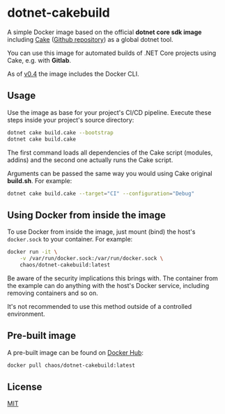 # dotnet-cakebuild

A simple Docker image based on the official **dotnet core sdk image** including [Cake](https://cakebuild.net/) ([Github repository](https://github.com/cake-build/cake)) as a global dotnet tool.

You can use this image for automated builds of .NET Core projects using Cake, e.g. with **Gitlab**.

As of [v0.4](https://github.com/chA0s-Chris/dotnet-cakebuild/releases/tag/0.4) the image includes the Docker CLI.



## Usage

Use the image as base for your project's CI/CD pipeline. Execute these steps inside your project's source directory:

```bash
dotnet cake build.cake --bootstrap
dotnet cake build.cake
```

The first command loads all dependencies of the Cake script (modules, addins) and the second one actually runs the Cake script.

Arguments can be passed the same way you would using Cake original **build.sh**. For example:

```bash
dotnet cake build.cake --target="CI" --configuration="Debug"
```



## Using Docker from inside the image

To use Docker from inside the image, just mount (bind) the host's `docker.sock` to your container. For example:

```bash
docker run -it \
	-v /var/run/docker.sock:/var/run/docker.sock \
	chaos/dotnet-cakebuild:latest
```

Be aware of the security implications this brings with. The container from the example can do anything with the host's Docker service, including removing containers and so on.

It's not recommended to use this method outside of a controlled environment.



## Pre-built image

A pre-built image can be found on [Docker Hub](https://hub.docker.com/r/chaos/dotnet-cakebuild):

```bash
docker pull chaos/dotnet-cakebuild:latest
```



## License

[MIT](https://github.com/chA0s-Chris/dotnet-cakebuild/blob/master/LICENSE)